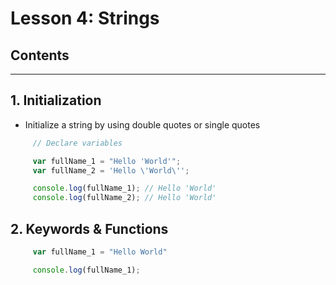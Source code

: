 # Lesson 4: Strings

## Contents

---
## 1. Initialization
- Initialize a string by using double quotes or single quotes
```javascript
     // Declare variables

     var fullName_1 = "Hello 'World'";
     var fullName_2 = 'Hello \'World\'';

     console.log(fullName_1); // Hello 'World'
     console.log(fullName_2); // Hello 'World'
```

## 2. Keywords & Functions
```javascript
     var fullName_1 = "Hello World"

     console.log(fullName_1);
```